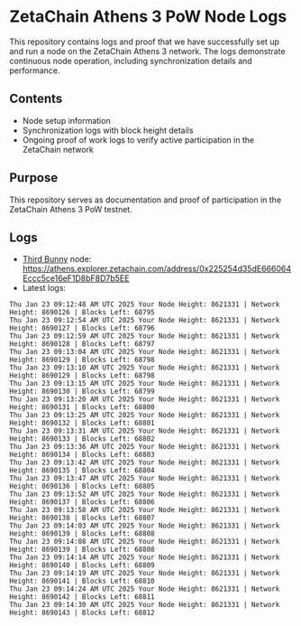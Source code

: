 # ZetaChain Athens 3 PoW Node Logs
This repository contains logs and proof that we have successfully set up and run a node on the ZetaChain Athens 3 network. The logs demonstrate continuous node operation, including synchronization details and performance.

## Contents
- Node setup information
- Synchronization logs with block height details
- Ongoing proof of work logs to verify active participation in the ZetaChain network

## Purpose
This repository serves as documentation and proof of participation in the ZetaChain Athens 3 PoW testnet.

## Logs

- [Third Bunny](https://thirdbunny.xyz/) node: https://athens.explorer.zetachain.com/address/0x225254d35dE666064Eccc5ce16eF1D8bF8D7b5EE
- Latest logs:
```
Thu Jan 23 09:12:48 AM UTC 2025 Your Node Height: 8621331 | Network Height: 8690126 | Blocks Left: 68795
Thu Jan 23 09:12:54 AM UTC 2025 Your Node Height: 8621331 | Network Height: 8690127 | Blocks Left: 68796
Thu Jan 23 09:12:59 AM UTC 2025 Your Node Height: 8621331 | Network Height: 8690128 | Blocks Left: 68797
Thu Jan 23 09:13:04 AM UTC 2025 Your Node Height: 8621331 | Network Height: 8690129 | Blocks Left: 68798
Thu Jan 23 09:13:10 AM UTC 2025 Your Node Height: 8621331 | Network Height: 8690129 | Blocks Left: 68798
Thu Jan 23 09:13:15 AM UTC 2025 Your Node Height: 8621331 | Network Height: 8690130 | Blocks Left: 68799
Thu Jan 23 09:13:20 AM UTC 2025 Your Node Height: 8621331 | Network Height: 8690131 | Blocks Left: 68800
Thu Jan 23 09:13:25 AM UTC 2025 Your Node Height: 8621331 | Network Height: 8690132 | Blocks Left: 68801
Thu Jan 23 09:13:31 AM UTC 2025 Your Node Height: 8621331 | Network Height: 8690133 | Blocks Left: 68802
Thu Jan 23 09:13:36 AM UTC 2025 Your Node Height: 8621331 | Network Height: 8690134 | Blocks Left: 68803
Thu Jan 23 09:13:42 AM UTC 2025 Your Node Height: 8621331 | Network Height: 8690135 | Blocks Left: 68804
Thu Jan 23 09:13:47 AM UTC 2025 Your Node Height: 8621331 | Network Height: 8690136 | Blocks Left: 68805
Thu Jan 23 09:13:52 AM UTC 2025 Your Node Height: 8621331 | Network Height: 8690137 | Blocks Left: 68806
Thu Jan 23 09:13:58 AM UTC 2025 Your Node Height: 8621331 | Network Height: 8690138 | Blocks Left: 68807
Thu Jan 23 09:14:03 AM UTC 2025 Your Node Height: 8621331 | Network Height: 8690139 | Blocks Left: 68808
Thu Jan 23 09:14:08 AM UTC 2025 Your Node Height: 8621331 | Network Height: 8690139 | Blocks Left: 68808
Thu Jan 23 09:14:14 AM UTC 2025 Your Node Height: 8621331 | Network Height: 8690140 | Blocks Left: 68809
Thu Jan 23 09:14:19 AM UTC 2025 Your Node Height: 8621331 | Network Height: 8690141 | Blocks Left: 68810
Thu Jan 23 09:14:24 AM UTC 2025 Your Node Height: 8621331 | Network Height: 8690142 | Blocks Left: 68811
Thu Jan 23 09:14:30 AM UTC 2025 Your Node Height: 8621331 | Network Height: 8690143 | Blocks Left: 68812
```
